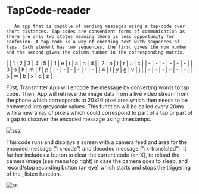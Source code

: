  # TapCode-reader
 
       An app that is capable of sending messages using a tap-code over short distances. Tap-codes are convenient forms of communication as there are only two states meaning there is less opportunity for confusion. A tap code is a way of encoding text with sequences of taps. Each element has two sequences, the first gives the row number and the second gives the column number in the corresponding matrix.
 
 |   | 1 | 2 | 3 | 4 | 5 |
 | 1 | e | t | a | n | d |
 | 2 | o | i | r | u | c | 
 | - | - | - | - | - | - |
 | 3 | s | h | m | f | p | 
 | - | - | - | - | - | - |
 | 4 | l | y | g | v | j | 
 | - | - | - | - | - | - |
 | 5 | w | b | x | q | z | 
  
 
First, Transmitter App will encode the message by converting words to tap code.  Then, App will retrieve the image data from a live video stream from the phone which corresponds to 20x20 pixel area which then needs to be converted into greyscale values. This function will be called every 20ms with a new array of pixels which could correspond to part of a tap or part of a gap to discover the encoded message using timestamps. 
 
![ss2](https://user-images.githubusercontent.com/75357109/145858977-0559b843-9857-4f0d-ab91-69f2f1aa869a.jpg)


This code runs and displays a screen with a camera feed and area for the encoded message (“rx-code”) and decoded message (“rx-translated”). It further includes a button to clear the current code (an X), to reload the camera image (see menu top right) in case the camera goes to sleep, and record/stop recording button (an eye) which starts and stops the triggering of the _listen function.

![ss](https://user-images.githubusercontent.com/75357109/145668936-d5f0708b-dc7a-4ff7-aab4-0c363105c00b.jpg)


